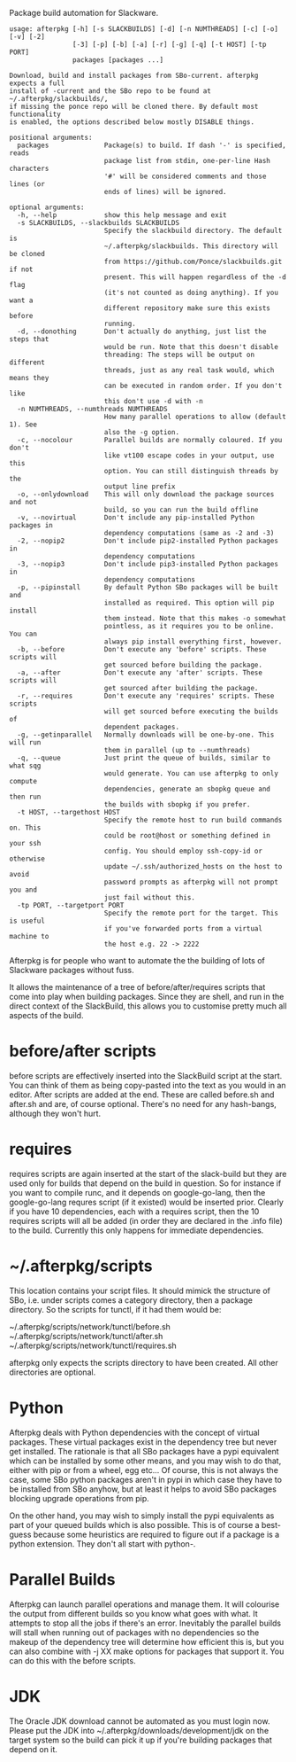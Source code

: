 Package build automation for Slackware.

```
usage: afterpkg [-h] [-s SLACKBUILDS] [-d] [-n NUMTHREADS] [-c] [-o] [-v] [-2]
                [-3] [-p] [-b] [-a] [-r] [-g] [-q] [-t HOST] [-tp PORT]
                packages [packages ...]

Download, build and install packages from SBo-current. afterpkg expects a full
install of -current and the SBo repo to be found at ~/.afterpkg/slackbuilds/,
if missing the ponce repo will be cloned there. By default most functionality
is enabled, the options described below mostly DISABLE things.

positional arguments:
  packages              Package(s) to build. If dash '-' is specified, reads
                        package list from stdin, one-per-line Hash characters
                        '#' will be considered comments and those lines (or
                        ends of lines) will be ignored.

optional arguments:
  -h, --help            show this help message and exit
  -s SLACKBUILDS, --slackbuilds SLACKBUILDS
                        Specify the slackbuild directory. The default is
                        ~/.afterpkg/slackbuilds. This directory will be cloned
                        from https://github.com/Ponce/slackbuilds.git if not
                        present. This will happen regardless of the -d flag
                        (it's not counted as doing anything). If you want a
                        different repository make sure this exists before
                        running.
  -d, --donothing       Don't actually do anything, just list the steps that
                        would be run. Note that this doesn't disable
                        threading: The steps will be output on different
                        threads, just as any real task would, which means they
                        can be executed in random order. If you don't like
                        this don't use -d with -n
  -n NUMTHREADS, --numthreads NUMTHREADS
                        How many parallel operations to allow (default 1). See
                        also the -g option.
  -c, --nocolour        Parallel builds are normally coloured. If you don't
                        like vt100 escape codes in your output, use this
                        option. You can still distinguish threads by the
                        output line prefix
  -o, --onlydownload    This will only download the package sources and not
                        build, so you can run the build offline
  -v, --novirtual       Don't include any pip-installed Python packages in
                        dependency computations (same as -2 and -3)
  -2, --nopip2          Don't include pip2-installed Python packages in
                        dependency computations
  -3, --nopip3          Don't include pip3-installed Python packages in
                        dependency computations
  -p, --pipinstall      By default Python SBo packages will be built and
                        installed as required. This option will pip install
                        them instead. Note that this makes -o somewhat
                        pointless, as it requires you to be online. You can
                        always pip install everything first, however.
  -b, --before          Don't execute any 'before' scripts. These scripts will
                        get sourced before building the package.
  -a, --after           Don't execute any 'after' scripts. These scripts will
                        get sourced after building the package.
  -r, --requires        Don't execute any 'requires' scripts. These scripts
                        will get sourced before executing the builds of
                        dependent packages.
  -g, --getinparallel   Normally downloads will be one-by-one. This will run
                        them in parallel (up to --numthreads)
  -q, --queue           Just print the queue of builds, similar to what sqg
                        would generate. You can use afterpkg to only compute
                        dependencies, generate an sbopkg queue and then run
                        the builds with sbopkg if you prefer.
  -t HOST, --targethost HOST
                        Specify the remote host to run build commands on. This
                        could be root@host or something defined in your ssh
                        config. You should employ ssh-copy-id or otherwise
                        update ~/.ssh/authorized_hosts on the host to avoid
                        password prompts as afterpkg will not prompt you and
                        just fail without this.
  -tp PORT, --targetport PORT
                        Specify the remote port for the target. This is useful
                        if you've forwarded ports from a virtual machine to
                        the host e.g. 22 -> 2222

```

Afterpkg is for people who want to automate the the building of lots of 
Slackware packages without fuss.

It allows the maintenance of a tree of before/after/requires scripts that
come into play when building packages.  Since they are shell, and run in the
direct context of the SlackBuild, this allows you to customise pretty
much all aspects of the build.

before/after scripts
====================

before scripts are effectively inserted into the SlackBuild script at the
start.  You can think of them as being copy-pasted into the text as you
would in an editor.  After scripts are added at the end.  These are called
before.sh and after.sh and are, of course optional.  There's no need for any
hash-bangs, although they won't hurt.

requires
========

requires scripts are again inserted at the start of the slack-build but they
are used only for builds that depend on the build in question.  So for
instance if you want to compile runc, and it depends on google-go-lang, then
the google-go-lang requres script (if it existed) would be inserted prior. 
Clearly if you have 10 dependencies, each with a requires script, then the
10 requires scripts will all be added (in order they are declared in the
.info file) to the build. Currently this only happens for immediate
dependencies.

~/.afterpkg/scripts
===================

This location contains your script files.  It should mimick the structure of
SBo, i.e. under scripts comes a category directory, then a package
directory.  So the scripts for tunctl, if it had them would be:

~/.afterpkg/scripts/network/tunctl/before.sh
~/.afterpkg/scripts/network/tunctl/after.sh
~/.afterpkg/scripts/network/tunctl/requires.sh

afterpkg only expects the scripts directory to have been created.  All other
directories are optional.

Python
======

Afterpkg deals with Python dependencies with the concept of virtual
packages.  These virtual packages exist in the dependency tree but never get
installed.  The rationale is that all SBo packages have a pypi equivalent
which can be installed by some other means, and you may wish to do that,
either with pip or from a wheel, egg etc... Of course, this is not always the
case, some SBo python packages aren't in pypi in which case they have to be
installed from SBo anyhow, but at least it helps to avoid SBo packages
blocking upgrade operations from pip.

On the other hand, you may wish to simply install the pypi equivalents as
part of your queued builds which is also possible.  This is of course a
best-guess because some heuristics are required to figure out if a package
is a python extension.  They don't all start with python-.

Parallel Builds
===============

Afterpkg can launch parallel operations and manage them.  It will colourise
the output from different builds so you know what goes with what.  It
attempts to stop all the jobs if there's an error.  Inevitably the parallel
builds will stall when running out of packages with no dependencies so the
makeup of the dependency tree will determine how efficient this is, but you
can also combine with -j XX make options for packages that support it.  You
can do this with the before scripts.

JDK
===

The Oracle JDK download cannot be automated as you must login now.  Please
put the JDK into ~/.afterpkg/downloads/development/jdk on the target 
system so the build can pick it up if you're building packages that 
depend on it.
